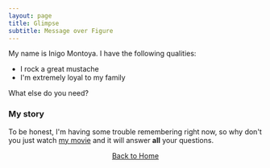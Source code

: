 ```yaml
---
layout: page
title: Glimpse
subtitle: Message over Figure
---
```


My name is Inigo Montoya. I have the following qualities:

- I rock a great mustache
- I'm extremely loyal to my family

What else do you need?

### My story

To be honest, I'm having some trouble remembering right now, so why don't you just watch [my movie](https://en.wikipedia.org/wiki/The_Princess_Bride_%28film%29) and it will answer **all** your questions.

<p style="text-align:center;">
<a href="https://laminseima.github.io/porch/">Back to Home</a>
</p>
